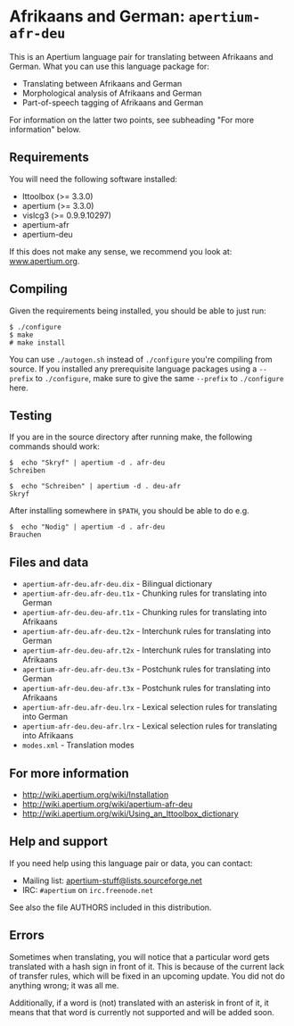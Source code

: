 Afrikaans and German: `apertium-afr-deu`
===============================================================================

This is an Apertium language pair for translating between Afrikaans and
German. What you can use this language package for:

* Translating between Afrikaans and German
* Morphological analysis of Afrikaans and German
* Part-of-speech tagging of Afrikaans and German

For information on the latter two points, see subheading "For more
information" below.

Requirements
-------------------------------------------------------------------------------

You will need the following software installed:

* lttoolbox (>= 3.3.0)
* apertium (>= 3.3.0)
* vislcg3 (>= 0.9.9.10297)
* apertium-afr
* apertium-deu

If this does not make any sense, we recommend you look at: www.apertium.org.

Compiling
-------------------------------------------------------------------------------

Given the requirements being installed, you should be able to just run:

    $ ./configure
    $ make
    # make install

You can use `./autogen.sh` instead of `./configure` you're compiling from
source. If you installed any prerequisite language packages using a `--prefix`
to `./configure`, make sure to give the same `--prefix` to `./configure` here.

Testing
-------------------------------------------------------------------------------

If you are in the source directory after running make, the following
commands should work:

    $  echo "Skryf" | apertium -d . afr-deu
    Schreiben

    $  echo "Schreiben" | apertium -d . deu-afr
    Skryf

After installing somewhere in `$PATH`, you should be able to do e.g.

    $  echo "Nodig" | apertium -d . afr-deu
    Brauchen

Files and data
-------------------------------------------------------------------------------

* `apertium-afr-deu.afr-deu.dix`  - Bilingual dictionary
* `apertium-afr-deu.afr-deu.t1x`  - Chunking rules for translating into German
* `apertium-afr-deu.deu-afr.t1x`  - Chunking rules for translating into Afrikaans
* `apertium-afr-deu.afr-deu.t2x`  - Interchunk rules for translating into German
* `apertium-afr-deu.deu-afr.t2x`  - Interchunk rules for translating into Afrikaans
* `apertium-afr-deu.afr-deu.t3x`  - Postchunk rules for translating into German
* `apertium-afr-deu.deu-afr.t3x`  - Postchunk rules for translating into Afrikaans
* `apertium-afr-deu.afr-deu.lrx`  - Lexical selection rules for translating into German
* `apertium-afr-deu.deu-afr.lrx`  - Lexical selection rules for translating into Afrikaans
* `modes.xml`                     - Translation modes

For more information
-------------------------------------------------------------------------------

* http://wiki.apertium.org/wiki/Installation
* http://wiki.apertium.org/wiki/apertium-afr-deu
* http://wiki.apertium.org/wiki/Using_an_lttoolbox_dictionary

Help and support
-------------------------------------------------------------------------------

If you need help using this language pair or data, you can contact:

* Mailing list: apertium-stuff@lists.sourceforge.net
* IRC: `#apertium` on `irc.freenode.net`

See also the file AUTHORS included in this distribution.

Errors
-------------------------------------------------------------------------------

Sometimes when translating, you will notice that a particular word gets translated
with a hash sign in front of it.
This is because of the current lack of transfer rules, which will be fixed in 
an upcoming update.
You did not do anything wrong; it was all me.

Additionally, if a word is (not) translated with an asterisk in front of it,
it means that that word is currently not supported and will be added soon.

